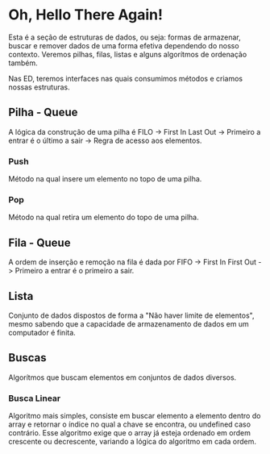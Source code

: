 # Oh, Hello There Again!

Esta é a seção de estruturas de dados, ou seja: formas de armazenar, buscar e
remover dados de uma forma efetiva dependendo do nosso contexto. Veremos pilhas,
filas, listas e alguns algorítmos de ordenação também.

Nas ED, teremos interfaces nas quais consumimos métodos e criamos nossas estruturas.

## Pilha - Queue

A lógica da construção de uma pilha é FILO -> First In Last Out -> Primeiro a entrar
é o último a sair -> Regra de acesso aos elementos.

### Push

Método na qual insere um elemento no topo de uma pilha.

### Pop

Método na qual retira um elemento do topo de uma pilha.

## Fila - Queue

A ordem de inserção e remoção na fila é dada por FIFO -> First In First Out ->
Primeiro a entrar é o primeiro a sair.

## Lista

Conjunto de dados dispostos de forma a "Não haver limite de elementos", mesmo sabendo
que a capacidade de armazenamento de dados em um computador é finita.

## Buscas

Algorítmos que buscam elementos em conjuntos de dados diversos.

### Busca Linear

Algoritmo mais simples, consiste em buscar elemento a elemento dentro do array e
retornar o índice no qual a chave se encontra, ou undefined caso contrário. Esse
algoritmo exige que o array já esteja ordenado em ordem crescente ou decrescente,
variando a lógica do algoritmo em cada ordem.
